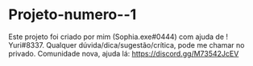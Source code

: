 # Projeto-numero--1
Este projeto foi criado por mim (Sophia.exe#0444) com ajuda de ! Yuri#8337.
Qualquer dúvida/dica/sugestão/crítica, pode me chamar no privado.
Comunidade nova, ajuda lá: https://discord.gg/M73542JcEV
